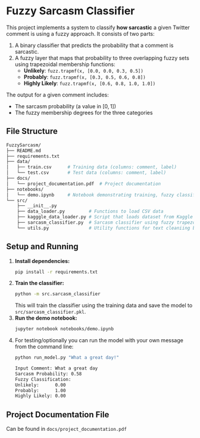 # Fuzzy Sarcasm Classifier

This project implements a system to classify **how sarcastic** a given Twitter comment is using a fuzzy approach. It consists of two parts:

1. A binary classifier that predicts the probability that a comment is sarcastic.
2. A fuzzy layer that maps that probability to three overlapping fuzzy sets using trapezoidal membership functions:
   - **Unlikely**: `fuzz.trapmf(x, [0.0, 0.0, 0.3, 0.5])`
   - **Probably**: `fuzz.trapmf(x, [0.3, 0.5, 0.6, 0.8])`
   - **Highly Likely**: `fuzz.trapmf(x, [0.6, 0.8, 1.0, 1.0])`

The output for a given comment includes:
- The sarcasm probability (a value in [0, 1])
- The fuzzy membership degrees for the three categories

## File Structure
```bash
FuzzySarcasm/ 
├── README.md
├── requirements.txt
├── data/
│   ├── train.csv      # Training data (columns: comment, label)
│   └── test.csv       # Test data (columns: comment, label)
├── docs/
│   └── project_documentation.pdf  # Project documentation
├── notebooks/
│   └── demo.ipynb     # Notebook demonstrating training, fuzzy classification, and visualization
└── src/
    ├── __init__.py
    ├── data_loader.py         # Functions to load CSV data
    ├── kagggle_data_loader.py # Script that loads dataset from Kaggle (which is already included in this project)
    ├── sarcasm_classifier.py  # Sarcasm classifier using fuzzy trapezoidal membership functions
    └── utils.py               # Utility functions for text cleaniing before processing
```
## Setup and Running

1. **Install dependencies:**  
   ```bash
   pip install -r requirements.txt
   ```
2. **Train the classifier:**  
   ```bash
   python -m src.sarcasm_classifier
   ```
   This will train the classifier using the training data and save the model to `src/sarcasm_classifier.pkl`.
3.  **Run the demo notebook:**
    ```bash
    jupyter notebook notebooks/demo.ipynb
    ```
4. For testing/optionally you can run the model with your own message from the command line:
   ```bash
   python run_model.py "What a great day!" 
   
   Input Comment: What a great day
   Sarcasm Probability: 0.58
   Fuzzy Classification:
   Unlikely:      0.00
   Probably:      1.00
   Highly Likely: 0.00

   ```
## Project Documentation File
Can be found in `docs/project_documentation.pdf`



